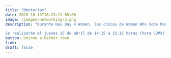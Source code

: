 ```yaml
---
title: "Mentorias"
date: 2020-10-13T16:23:11-05:00
image: /images/networking/3.png
description: "Durante Dev Day 4 Women, las chicas de Women Who Code Monterrey facilitarán sesiones de mentoría en temas como Tech Lead, Project management, UX y Service Design, Cloud y Ciberseguridad.

Se realizarán el jueves 15 de abril de 14:15 a 15:15 horas (hora CDMX), en espacios virtuales que tendremos preparados en Gather Town."
button: Unirme a Gather.town
link: 
draft: false
---
```


